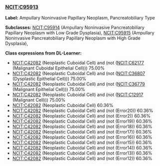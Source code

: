 
### [NCIT:C95913](http://purl.obolibrary.org/obo/NCIT_C95913)
**Label:** Ampullary Noninvasive Papillary Neoplasm, Pancreatobiliary Type

**Subclasses:** [NCIT:C95914](http://purl.obolibrary.org/obo/NCIT_C95914) (Ampullary Noninvasive Pancreatobiliary Papillary Neoplasm with Low Grade Dysplasia), [NCIT:C95915](http://purl.obolibrary.org/obo/NCIT_C95915) (Ampullary Noninvasive Pancreatobiliary Papillary Neoplasm with High Grade Dysplasia), 

**Class expressions from DL-Learner:**

- [NCIT:C42082](http://purl.obolibrary.org/obo/NCIT_C42082) (Neoplastic Cuboidal Cell) and (not ([NCIT:C62177](http://purl.obolibrary.org/obo/NCIT_C62177) (Malignant Cuboidal Epithelial Cell))) 75.00%
- [NCIT:C42082](http://purl.obolibrary.org/obo/NCIT_C42082) (Neoplastic Cuboidal Cell) and (not ([NCIT:C36807](http://purl.obolibrary.org/obo/NCIT_C36807) (Dysplastic Epithelial Cell))) 75.00%
- [NCIT:C42082](http://purl.obolibrary.org/obo/NCIT_C42082) (Neoplastic Cuboidal Cell) and (not ([NCIT:C36779](http://purl.obolibrary.org/obo/NCIT_C36779) (Malignant Epithelial Cell))) 75.00%
- [NCIT:C42082](http://purl.obolibrary.org/obo/NCIT_C42082) (Neoplastic Cuboidal Cell) and (not ([NCIT:C12917](http://purl.obolibrary.org/obo/NCIT_C12917) (Malignant Cell))) 75.00%
- [NCIT:C42082](http://purl.obolibrary.org/obo/NCIT_C42082) (Neoplastic Cuboidal Cell) 60.36%
- [NCIT:C42082](http://purl.obolibrary.org/obo/NCIT_C42082) (Neoplastic Cuboidal Cell) and (not (Error20)) 60.36%
- [NCIT:C42082](http://purl.obolibrary.org/obo/NCIT_C42082) (Neoplastic Cuboidal Cell) and (not (Error2)) 60.36%
- [NCIT:C42082](http://purl.obolibrary.org/obo/NCIT_C42082) (Neoplastic Cuboidal Cell) and (not (Error19)) 60.36%
- [NCIT:C42082](http://purl.obolibrary.org/obo/NCIT_C42082) (Neoplastic Cuboidal Cell) and (not (Error18)) 60.36%
- [NCIT:C42082](http://purl.obolibrary.org/obo/NCIT_C42082) (Neoplastic Cuboidal Cell) and (not (Error17)) 60.36%
- [NCIT:C42082](http://purl.obolibrary.org/obo/NCIT_C42082) (Neoplastic Cuboidal Cell) and (not (Error16)) 60.36%
- [NCIT:C42082](http://purl.obolibrary.org/obo/NCIT_C42082) (Neoplastic Cuboidal Cell) and (not (Error15)) 60.36%
- [NCIT:C42082](http://purl.obolibrary.org/obo/NCIT_C42082) (Neoplastic Cuboidal Cell) and (not (Error14)) 60.36%
- [NCIT:C42082](http://purl.obolibrary.org/obo/NCIT_C42082) (Neoplastic Cuboidal Cell) and (not (Error13)) 60.36%
- [NCIT:C42082](http://purl.obolibrary.org/obo/NCIT_C42082) (Neoplastic Cuboidal Cell) and (not (Error12)) 60.36%


